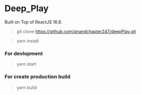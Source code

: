 # Deep_Play

Built on Top of ReactJS 16.8.

> git clone https://github.com/anandchapter247/deepPlay.git

> yarn install


### For devlopment

> yarn start

### For create production build

> yarn build
